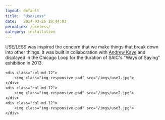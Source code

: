 ```yaml
---
layout: default
title:  "Use/Less"
date:   2014-03-26 19:44:03
permalink: /useless/
category: installation
---
```

<div class="page-content inset">
<div class="row">
	<div class="row">
            <div class="col-md-9">
                <p class="lead">USE/LESS was inspired the concern that we make things that break down into other things. It was built in collaboration with <a href="http://notandrewkaye.net">Andrew Kaye</a> and displayed in the Chicago Loop for the duration of SAIC's "Ways of Saying" exhibition in 2013.</p>
            </div>
        </div>

    <div class="col-md-12">
		<img class="img-responsive-pad" src="/imgs/use1.jpg">
	</div>
	<div class="col-md-12">
		<img class="img-responsive-pad" src="/imgs/use2.jpg">
	</div>
	<div class="col-md-12">
		<img class="img-responsive-pad" src="/imgs/use3.jpg">
	</div>

</div>
</div>
